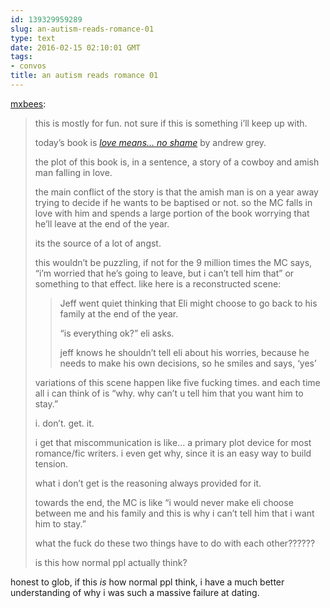 ```yaml
---
id: 139329959289
slug: an-autism-reads-romance-01
type: text
date: 2016-02-15 02:10:01 GMT
tags:
- convos
title: an autism reads romance 01
---
```

<p><a class="tumblr_blog" href="http://mxbees.tumblr.com/post/139329868839">mxbees</a>:</p>
<blockquote>
<p>this is mostly for fun. not sure if this is something i’ll keep up with.</p>

<p>today’s book is <a href="http://www.goodreads.com/book/show/6909649-love-means-no-shame"><em>love means… no shame</em></a> by andrew grey.</p>

<p>the plot of this book is, in a sentence, a story of a cowboy and amish man falling in love.</p>

<p>the main conflict of the story is that the amish man is on a year away trying to decide if he wants to be baptised or not. so the MC falls in love with him and spends a large portion of the book worrying that he’ll leave at the end of the year.</p>

<p>its the source of a lot of angst.</p>

<p>this wouldn’t be puzzling, if not for the 9 million times the MC says, “i’m worried that he’s going to leave, but i can’t tell him that” or something to that effect. like here is a reconstructed scene:</p>

<blockquote>
  <p>Jeff went quiet thinking that Eli might choose to go back to his family at the end of the year.</p>
  
  <p>“is everything ok?” eli asks.</p>
  
  <p>jeff knows he shouldn’t tell eli about his worries, because he needs to make his own decisions, so he smiles and says, ‘yes’</p>
</blockquote>

<p>variations of this scene happen like five fucking times. and each time all i can think of is “why. why can’t u tell him that you want him to stay.”</p>

<p>i. don’t. get. it.</p>

<p>i get that miscommunication is like… a primary plot device for most romance/fic writers. i even get why, since it is an easy way to build tension.</p>

<p>what i don’t get is the reasoning always provided for it.</p>

<p>towards the end, the MC is like “i would never make eli choose between me and his family and this is why i can’t tell him that i want him to stay.”</p>

<p>what the fuck do these two things have to do with each other??????</p>

<p>is this how normal ppl actually think?</p>
</blockquote>

honest to glob, if this *is* how normal ppl think, i have a much better understanding of why i was such a massive failure at dating.
